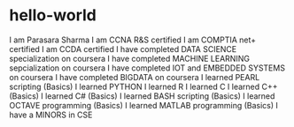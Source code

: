 # hello-world
I am Parasara Sharma
I am CCNA R&S certified
I am COMPTIA net+ certified
I am CCDA certified
I have completed DATA SCIENCE specialization on coursera
I have completed MACHINE LEARNING sepcialization on coursera 
I have completed IOT and EMBEDDED SYSTEMS on coursera 
I have completed BIGDATA on coursera 
I learned PEARL scripting (Basics)
I learned PYTHON
I learned R
I learned C
I learned C++  (Basics)
I learned C#   (Basics)
I learned BASH scripting  (Basics)
I learned OCTAVE programming (Basics)
I learned MATLAB programming (Basics)
I have a MINORS in CSE
